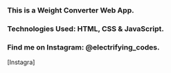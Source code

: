 ### This is a Weight Converter Web App.

### Technologies Used: HTML, CSS & JavaScript.

### Find me on Instagram: @electrifying_codes.

[Instagra]